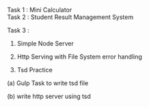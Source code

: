 Task 1 : Mini Calculator																																																																																																																				
Task 2 :  Student Result Management System                                                                                        

Task 3 : 

1)  Simple Node Server 

2) Http Serving with  File System error handling 

3) Tsd Practice 

(a) Gulp Task to write tsd file 

(b) write http server using tsd 
